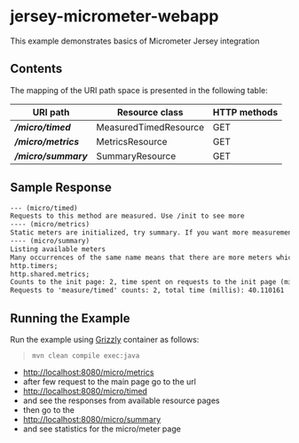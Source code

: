 [//]: # " Copyright (c) 2023 Oracle and/or its affiliates. All rights reserved. "
[//]: # " "
[//]: # " This program and the accompanying materials are made available under the "
[//]: # " terms of the Eclipse Distribution License v. 1.0, which is available at "
[//]: # " http://www.eclipse.org/org/documents/edl-v10.php. "
[//]: # " "
[//]: # " SPDX-License-Identifier: BSD-3-Clause "

jersey-micrometer-webapp
==========================================================

This example demonstrates basics of Micrometer Jersey integration

Contents
--------

The mapping of the URI path space is presented in the following table:

URI path                                   | Resource class            | HTTP methods
------------------------------------------ | ------------------------- | --------------
**_/micro/timed_**                            | MeasuredTimedResource            | GET
**_/micro/metrics_**                            | MetricsResource            | GET
**_/micro/summary_**                            | SummaryResource            | GET

Sample Response
---------------

```html
--- (micro/timed)
Requests to this method are measured. Use /init to see more
---- (micro/metrics)
Static meters are initialized, try summary. If you want more measurements just refresh this page several times.
---- (micro/summary)
Listing available meters
Many occurrences of the same name means that there are more meters which could be used with different tags, but this is actually a challenge to handle all available metrics :
http.timers;
http.shared.metrics;
Counts to the init page: 2, time spent on requests to the init page (millis): 2.759025
Requests to 'measure/timed' counts: 2, total time (millis): 40.110161
```


Running the Example
-------------------

Run the example using [Grizzly](https://javaee.github.io/grizzly/) container as follows:

>     mvn clean compile exec:java

- <http://localhost:8080/micro/metrics>
- after few request to the main page go to the url
- <http://localhost:8080/micro/timed>
- and see the responses from available resource pages 
- then go to the 
- <http://localhost:8080/micro/summary>
- and see statistics for the micro/meter page